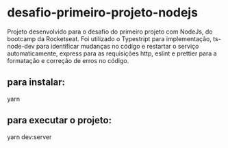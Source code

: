 # desafio-primeiro-projeto-nodejs

Projeto desenvolvido para o desafio do primeiro projeto com NodeJs, do bootcamp da Rocketseat. 
Foi utilizado o Typestript para implementação, ts-node-dev para identificar mudanças no código
e restartar o serviço automaticamente, express para as requisições http, eslint e prettier
para a formatação e correção de erros no código.

## para instalar:

yarn

## para executar o projeto:

yarn dev:server
